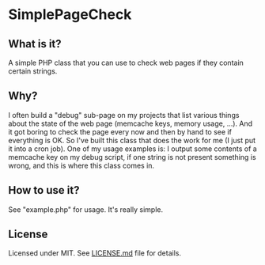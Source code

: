 # SimplePageCheck

## What is it?
A simple PHP class that you can use to check web pages if they contain certain strings.

## Why?
I often build a "debug" sub-page on my projects that list various things about the state of the web page (memcache keys, memory usage, ...). And it got boring to check the page every now and then by hand to see if everything is OK. So I've built this class that does the work for me (I just put it into a cron job). One of my usage examples is: I output some contents of a memcache key on my debug script, if one string is not present something is wrong, and this is where this class comes in.

## How to use it?
See "example.php" for usage. It's really simple.

## License
Licensed under MIT. See [LICENSE.md](https://github.com/janhancic/simplepagecheck/blob/master/LICENSE.md) file for details.